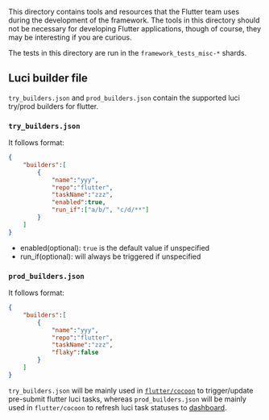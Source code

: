 This directory contains tools and resources that the Flutter team uses
during the development of the framework. The tools in this directory
should not be necessary for developing Flutter applications, though of
course, they may be interesting if you are curious.

The tests in this directory are run in the `framework_tests_misc-*`
shards.

## Luci builder file
`try_builders.json` and `prod_builders.json` contain the supported luci
try/prod builders for flutter.
### `try_builders.json`
It follows format:
```json
{
    "builders":[
        {
            "name":"yyy",
            "repo":"flutter",
            "taskName":"zzz",
            "enabled":true,
            "run_if":["a/b/", "c/d/**"]
        }
    ]
}
```
* enabled(optional): `true` is the default value if unspecified
* run_if(optional): will always be triggered if unspecified
### `prod_builders.json`
It follows format:
```json
{
    "builders":[
        {
            "name":"yyy",
            "repo":"flutter",
            "taskName":"zzz",
            "flaky":false
        }
    ]
}
```
`try_builders.json` will be mainly used in
[`flutter/cocoon`](https://github.com/flutter/cocoon) to trigger/update pre-submit
flutter luci tasks, whereas `prod_builders.json` will be mainly used in `flutter/cocoon`
to refresh luci task statuses to [dashboard](https://flutter-dashboard.appspot.com).
